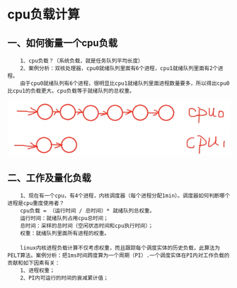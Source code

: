 

# cpu负载计算

## 一、如何衡量一个cpu负载
        1、cpu负载？（系统负载，就是任务队列平均长度）
        2、案例分析：双核处理器，cpu0就绪队列里面有6个进程，cpu1就绪队列里面有2个进程。 
        由于cpu0就绪队列有6个进程，很明显比cpu1就绪队列里面进程数量要多，所以得出cpu0比cpu1的负载更大。cpu负载等于就绪队列的总权重。
![双核cpu负载](./docs/双核cpu负载.png)

## 二、工作及量化负载
        1、现在有一个cpu，有4个进程，内核调度器（每个进程分配1min）。调度器如何判断哪个进程是cpu重度使用者？
        cpu负载 = （运行时间 / 总时间）* 就绪队列总权重。
        运行时间：就绪队列占用cpu总时间；
        总时间：采样的总时间（空闲状态时间和cpu执行时间）；
        权重：就绪队列里面所有进程的权重。
    
        linux内核进程负载计算不仅考虑权重，而且跟踪每个调度实体的历史负载，此算法为PELT算法。案例分析：把1ms时间跨度算为一个周期（PI）.一个调度实体在PI内对工作负载的贡献和如下因素有关：
        1、进程权重；
        2、PI内可运行的时间的衰减累计值；
        

